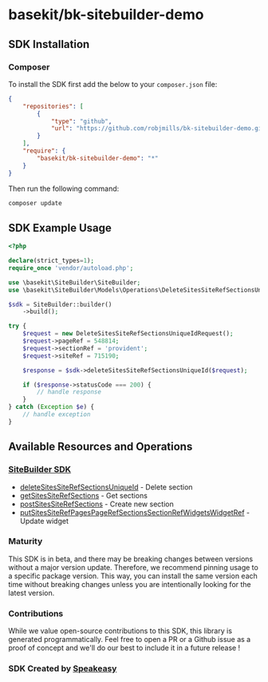 # basekit/bk-sitebuilder-demo

<!-- Start SDK Installation -->
## SDK Installation

### Composer

To install the SDK first add the below to your `composer.json` file:

```json
{
    "repositories": [
        {
            "type": "github",
            "url": "https://github.com/robjmills/bk-sitebuilder-demo.git"
        }
    ],
    "require": {
        "basekit/bk-sitebuilder-demo": "*"
    }
}
```

Then run the following command:

```bash
composer update
```
<!-- End SDK Installation -->

## SDK Example Usage
<!-- Start SDK Example Usage -->
```php
<?php

declare(strict_types=1);
require_once 'vendor/autoload.php';

use \basekit\SiteBuilder\SiteBuilder;
use \basekit\SiteBuilder\Models\Operations\DeleteSitesSiteRefSectionsUniqueIdRequest;

$sdk = SiteBuilder::builder()
    ->build();

try {
    $request = new DeleteSitesSiteRefSectionsUniqueIdRequest();
    $request->pageRef = 548814;
    $request->sectionRef = 'provident';
    $request->siteRef = 715190;

    $response = $sdk->deleteSitesSiteRefSectionsUniqueId($request);

    if ($response->statusCode === 200) {
        // handle response
    }
} catch (Exception $e) {
    // handle exception
}
```
<!-- End SDK Example Usage -->

<!-- Start SDK Available Operations -->
## Available Resources and Operations

### [SiteBuilder SDK](docs/sdks/sitebuilder/README.md)

* [deleteSitesSiteRefSectionsUniqueId](docs/sdks/sitebuilder/README.md#deletesitessiterefsectionsuniqueid) - Delete section
* [getSitesSiteRefSections](docs/sdks/sitebuilder/README.md#getsitessiterefsections) - Get sections
* [postSitesSiteRefSections](docs/sdks/sitebuilder/README.md#postsitessiterefsections) - Create new section
* [putSitesSiteRefPagesPageRefSectionsSectionRefWidgetsWidgetRef](docs/sdks/sitebuilder/README.md#putsitessiterefpagespagerefsectionssectionrefwidgetswidgetref) - Update widget
<!-- End SDK Available Operations -->

### Maturity

This SDK is in beta, and there may be breaking changes between versions without a major version update. Therefore, we recommend pinning usage
to a specific package version. This way, you can install the same version each time without breaking changes unless you are intentionally
looking for the latest version.

### Contributions

While we value open-source contributions to this SDK, this library is generated programmatically.
Feel free to open a PR or a Github issue as a proof of concept and we'll do our best to include it in a future release !

### SDK Created by [Speakeasy](https://docs.speakeasyapi.dev/docs/using-speakeasy/client-sdks)
